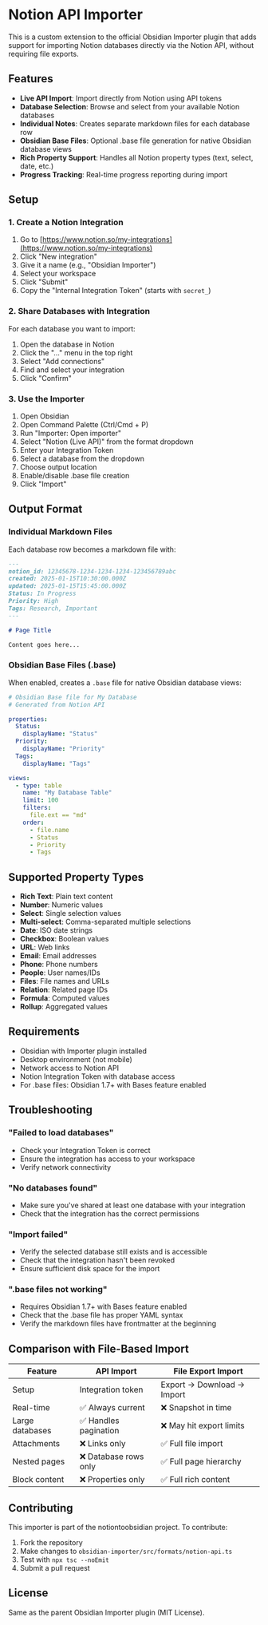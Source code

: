 # Notion API Importer

This is a custom extension to the official Obsidian Importer plugin that adds support for importing Notion databases directly via the Notion API, without requiring file exports.

## Features

- **Live API Import**: Import directly from Notion using API tokens
- **Database Selection**: Browse and select from your available Notion databases
- **Individual Notes**: Creates separate markdown files for each database row
- **Obsidian Base Files**: Optional .base file generation for native Obsidian database views
- **Rich Property Support**: Handles all Notion property types (text, select, date, etc.)
- **Progress Tracking**: Real-time progress reporting during import

## Setup

### 1. Create a Notion Integration

1. Go to [https://www.notion.so/my-integrations](https://www.notion.so/my-integrations)
2. Click "New integration"
3. Give it a name (e.g., "Obsidian Importer")
4. Select your workspace
5. Click "Submit"
6. Copy the "Internal Integration Token" (starts with `secret_`)

### 2. Share Databases with Integration

For each database you want to import:
1. Open the database in Notion
2. Click the "..." menu in the top right
3. Select "Add connections"
4. Find and select your integration
5. Click "Confirm"

### 3. Use the Importer

1. Open Obsidian
2. Open Command Palette (Ctrl/Cmd + P)
3. Run "Importer: Open importer"
4. Select "Notion (Live API)" from the format dropdown
5. Enter your Integration Token
6. Select a database from the dropdown
7. Choose output location
8. Enable/disable .base file creation
9. Click "Import"

## Output Format

### Individual Markdown Files

Each database row becomes a markdown file with:

```markdown
---
notion_id: 12345678-1234-1234-1234-123456789abc
created: 2025-01-15T10:30:00.000Z
updated: 2025-01-15T15:45:00.000Z
Status: In Progress
Priority: High
Tags: Research, Important
---

# Page Title

Content goes here...
```

### Obsidian Base Files (.base)

When enabled, creates a `.base` file for native Obsidian database views:

```yaml
# Obsidian Base file for My Database
# Generated from Notion API

properties:
  Status:
    displayName: "Status"
  Priority:
    displayName: "Priority"
  Tags:
    displayName: "Tags"

views:
  - type: table
    name: "My Database Table"
    limit: 100
    filters:
      file.ext == "md"
    order:
      - file.name
      - Status
      - Priority
      - Tags
```

## Supported Property Types

- **Rich Text**: Plain text content
- **Number**: Numeric values
- **Select**: Single selection values
- **Multi-select**: Comma-separated multiple selections
- **Date**: ISO date strings
- **Checkbox**: Boolean values
- **URL**: Web links
- **Email**: Email addresses
- **Phone**: Phone numbers
- **People**: User names/IDs
- **Files**: File names and URLs
- **Relation**: Related page IDs
- **Formula**: Computed values
- **Rollup**: Aggregated values

## Requirements

- Obsidian with Importer plugin installed
- Desktop environment (not mobile)
- Network access to Notion API
- Notion Integration Token with database access
- For .base files: Obsidian 1.7+ with Bases feature enabled

## Troubleshooting

### "Failed to load databases"
- Check your Integration Token is correct
- Ensure the integration has access to your workspace
- Verify network connectivity

### "No databases found"
- Make sure you've shared at least one database with your integration
- Check that the integration has the correct permissions

### "Import failed"
- Verify the selected database still exists and is accessible
- Check that the integration hasn't been revoked
- Ensure sufficient disk space for the import

### ".base files not working"
- Requires Obsidian 1.7+ with Bases feature enabled
- Check that the .base file has proper YAML syntax
- Verify the markdown files have frontmatter at the beginning

## Comparison with File-Based Import

| Feature | API Import | File Export Import |
|---------|------------|-------------------|
| Setup | Integration token | Export → Download → Import |
| Real-time | ✅ Always current | ❌ Snapshot in time |
| Large databases | ✅ Handles pagination | ❌ May hit export limits |
| Attachments | ❌ Links only | ✅ Full file import |
| Nested pages | ❌ Database rows only | ✅ Full page hierarchy |
| Block content | ❌ Properties only | ✅ Full rich content |

## Contributing

This importer is part of the notiontoobsidian project. To contribute:

1. Fork the repository
2. Make changes to `obsidian-importer/src/formats/notion-api.ts`
3. Test with `npx tsc --noEmit`
4. Submit a pull request

## License

Same as the parent Obsidian Importer plugin (MIT License).
